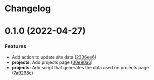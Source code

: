 # Changelog

# 0.1.0 (2022-04-27)


### Features

* Add action to update site data ([2336ee6](https://github.com/ifood/ifood.github.io/commit/2336ee6ecbdbeede6a9611431edb7bce1ff0ea01))
* **projects:** Add projects page ([00e90a6](https://github.com/ifood/ifood.github.io/commit/00e90a6e78979d10cc70f37bf638860fc34d0e00))
* **projects:** Add script that generates the data used on projects page ([7a9298c](https://github.com/ifood/ifood.github.io/commit/7a9298ca0b52c4027d87005706501bed0c4f7ba2))